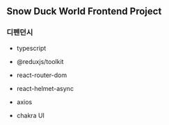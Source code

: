 ## Snow Duck World Frontend Project

### 디펜던시

- typescript
- @reduxjs/toolkit
- react-router-dom
- react-helmet-async
- axios

- chakra UI

